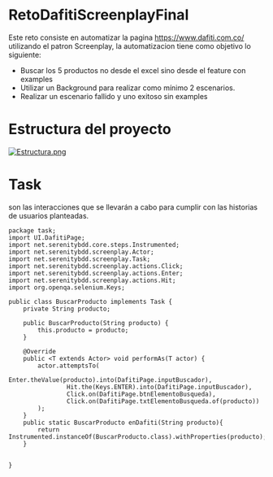 # RetoDafitiScreenplayFinal
Este reto consiste en automatizar la pagina https://www.dafiti.com.co/ utilizando el patron Screenplay,
la automatizacion tiene como objetivo lo siguiente:
- Buscar los 5 productos no desde el excel sino desde el feature con examples
- Utilizar un Background para realizar como mínimo 2 escenarios.
- Realizar un escenario fallido y uno exitoso sin examples

# Estructura del proyecto
[![Estructura.png](https://i.postimg.cc/3wg8kX4L/Estructura.png)](https://postimg.cc/FfH5qJxc)

# Task
son las interacciones que se llevarán a cabo para cumplir con las historias de usuarios planteadas.

```
package task;
import UI.DafitiPage;
import net.serenitybdd.core.steps.Instrumented;
import net.serenitybdd.screenplay.Actor;
import net.serenitybdd.screenplay.Task;
import net.serenitybdd.screenplay.actions.Click;
import net.serenitybdd.screenplay.actions.Enter;
import net.serenitybdd.screenplay.actions.Hit;
import org.openqa.selenium.Keys;

public class BuscarProducto implements Task {
    private String producto;

    public BuscarProducto(String producto) {
        this.producto = producto;
    }

    @Override
    public <T extends Actor> void performAs(T actor) {
        actor.attemptsTo(
                Enter.theValue(producto).into(DafitiPage.inputBuscador),
                Hit.the(Keys.ENTER).into(DafitiPage.inputBuscador),
                Click.on(DafitiPage.btnElementoBusqueda),
                Click.on(DafitiPage.txtElementoBusqueda.of(producto))
        );
    }
    public static BuscarProducto enDafiti(String producto){
        return Instrumented.instanceOf(BuscarProducto.class).withProperties(producto);
    }


}


```
